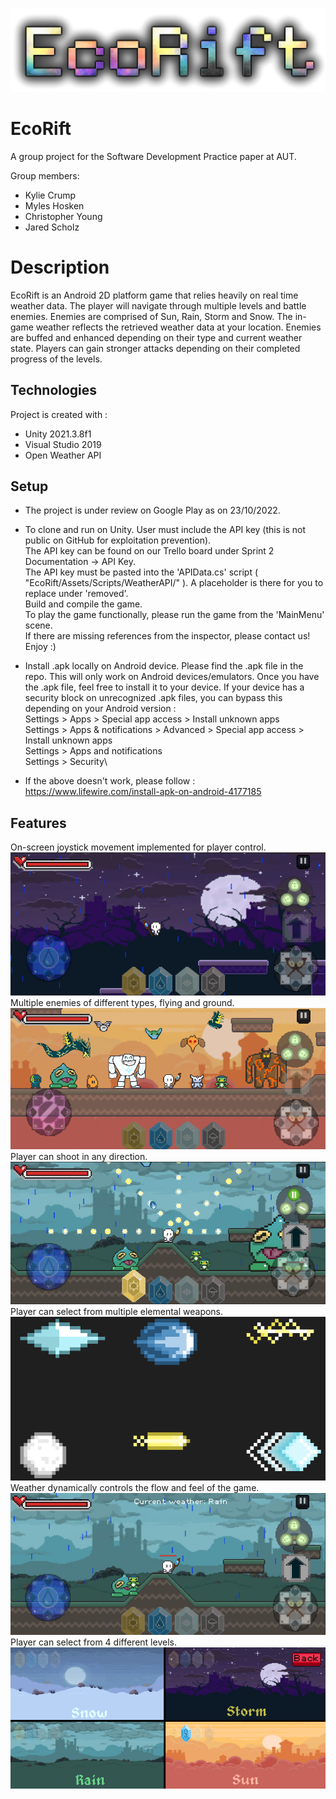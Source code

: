 ![EcoRiftLogo](Images/NewLogoTestSolo.png)

# EcoRift
 A group project for the Software Development Practice paper at AUT.

Group members:
- Kylie Crump
- Myles Hosken
- Christopher Young
- Jared Scholz

# Description
EcoRift is an Android 2D platform game that relies heavily on real time weather data. The player will navigate through multiple levels and battle enemies. Enemies are comprised of Sun, Rain, Storm and Snow. The in-game weather reflects the retrieved weather data at your location. Enemies are buffed and enhanced depending on their type and current weather state. Players can gain stronger attacks depending on their completed progress of the levels. 

## Technologies
Project is created with :
* Unity 2021.3.8f1
* Visual Studio 2019
* Open Weather API

## Setup
* The project is under review on Google Play as on 23/10/2022. 

* To clone and run on Unity. 
User must include the API key (this is not public on GitHub for exploitation prevention).\
The API key can be found on our Trello board under Sprint 2 Documentation -> API Key.\
The API key must be pasted into the 'APIData.cs' script ( "EcoRift/Assets/Scripts/WeatherAPI/" ). A placeholder is there for you to replace under 'removed'.\
Build and compile the game. \
To play the game functionally, please run the game from the 'MainMenu' scene.\
If there are missing references from the inspector, please contact us!\
Enjoy :)



* Install .apk locally on Android device.
Please find the .apk file in the repo. This will only work on Android devices/emulators. Once you have the .apk file, feel free to install it to your device. If your device has a security block on unrecognized .apk files, you can bypass this depending on your Android version :\
Settings > Apps > Special app access > Install unknown apps\
Settings > Apps & notifications > Advanced > Special app access > Install unknown apps\
Settings > Apps and notifications\
Settings > Security\
* If the above doesn't work, please follow : https://www.lifewire.com/install-apk-on-android-4177185

## Features
On-screen joystick movement implemented for player control.\
![MovementDemo](Images/movement.png)\
Multiple enemies of different types, flying and ground.\
![Enemies](Images/enemies.png)\
Player can shoot in any direction.\
![Shooting](Images/shooting.png)\
Player can select from multiple elemental weapons.\
![Sunbullet](Images/weapons.png)\
Weather dynamically controls the flow and feel of the game.\
![Weather](Images/weather.png)\
Player can select from 4 different levels.\
![Levels](Images/levels.png)
